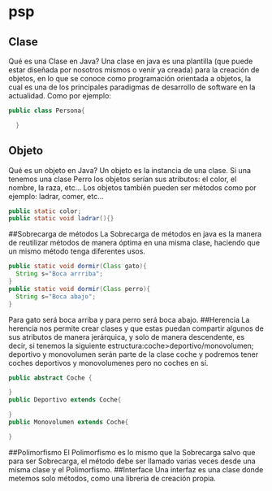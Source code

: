 # psp


## Clase
Qué es una Clase en Java?
Una clase en java es una plantilla (que puede estar diseñada por nosotros mismos o venir ya creada) para la creación de objetos, en lo que se conoce como programación orientada a objetos, la cual es una de los principales paradigmas de desarrollo de software en la actualidad. Como por ejemplo:
```Java
public class Persona{

  }
  ```

## Objeto
Qué es un objeto en Java?
Un objeto es la instancia de una clase. Si una tenemos una clase Perro los objetos serían sus atributos: el color, el nombre, la raza, etc...
Los objetos también pueden ser métodos como por ejemplo: ladrar, comer, etc...
```Java
public static color;
public static void ladrar(){}
```
##Sobrecarga de métodos
La Sobrecarga de métodos en java es la manera de reutilizar métodos de manera óptima en una misma clase, haciendo que un mismo método tenga diferentes usos.
```Java
public static void dormir(Class gato){
  String s="Boca arrriba";
}
public static void dormir(Class perro){
  String s="Boca abajo";
}
```
Para gato será boca arriba y para perro será boca abajo.
##Herencia
La herencia nos permite crear clases y que estas puedan compartir algunos de sus atributos de manera jerárquica, y solo de manera descendente, es decir, si tenemos la siguiente estructura:coche>deportivo/monovolumen; deportivo y monovolumen serán parte de la clase coche y podremos tener coches deportivos y monovolumenes pero no coches en sí.
```Java
public abstract Coche {

}
public Deportivo extends Coche{

}
public Monovolumen extends Coche{

}
```
##Polimorfismo
El Polimorfismo es lo mismo que la Sobrecarga salvo que para ser Sobrecarga, el método debe ser llamado varias veces desde una misma clase y el Polimorfismo.
##Interface
Una interfaz es una clase donde metemos solo métodos, como una libreria de creación propia.
